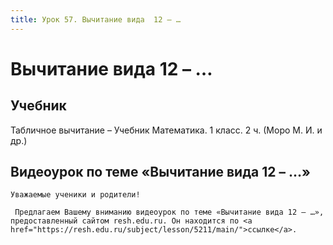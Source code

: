 ```yaml
---
title: Урок 57. Вычитание вида  12 – …
---
```


# Вычитание вида  12 – …

## Учебник

Табличное вычитание – Учебник Математика. 1 класс. 2 ч. (Моро М. И. и др.)

## Видеоурок по теме «Вычитание вида 12 – …»

<p>
	Уважаемые ученики и родители!  
</p>
<p>
	 Предлагаем Вашему вниманию видеоурок по теме «Вычитание вида 12 – …», предоставленный сайтом resh.edu.ru. Он находится по <a href="https://resh.edu.ru/subject/lesson/5211/main/">ссылке</a>.
</p>